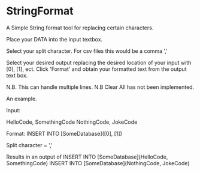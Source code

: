 # StringFormat
A Simple String format tool for replacing certain characters.

Place your DATA into the input textbox. 

Select your split character. For csv files this would be a comma ','

Select your desired output replacing the desired location of your input with [0], [1], ect.
Click 'Format' and obtain your formatted text from the output text box.

N.B. This can handle multiple lines.
N.B Clear All has not been implemented.


An example.

Input: 

HelloCode, SomethingCode
NothingCode, JokeCode

Format:
INSERT INTO [SomeDatabase]([0], [1])

Split character = ','

Results in an output of
INSERT INTO [SomeDatabase](HelloCode,  SomethingCode)
INSERT INTO [SomeDatabase](NothingCode,  JokeCode)
